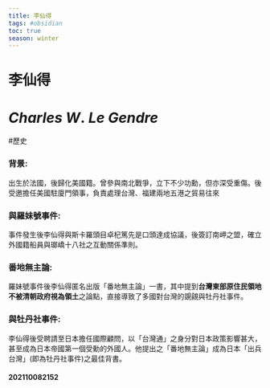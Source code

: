 ```yaml
---
title: 李仙得
tags: #obsidian 
toc: true
season: winter
---
```

# 李仙得
# $Charles\ W.\ Le\  Gendre$
#歷史


### 背景:
出生於法國，後歸化美國籍。曾參與南北戰爭，立下不少功勳，但亦深受重傷。後受邀擔任美國駐廈門領事，負責處理台灣、福建兩地五港之貿易往來

### 與羅妹號事件:
事件發生後李仙得與斯卡羅頭目卓杞篤先是口頭達成協議，後簽訂南岬之盟，確立外國籍船員與瑯嶠十八社之互動關係準則。

### 番地無主論:
羅妹號事件後李仙得匿名出版「番地無主論」一書，其中提到**台灣東部原住民領地不被清朝政府視為領土**之論點，直接導致了多國對台灣的覬覦與牡丹社事件。

### 與牡丹社事件:
李仙得後受聘請至日本擔任國際顧問，以「台灣通」之身分對日本政策影響甚大，甚至成為日本帝國第一個受勳的外國人。他提出之「番地無主論」成為日本「出兵台灣」(即為牡丹社事件)之最佳背書。


#### 202110082152